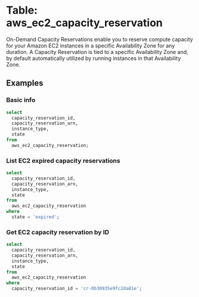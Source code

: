 # Table: aws_ec2_capacity_reservation

On-Demand Capacity Reservations enable you to reserve compute capacity for your Amazon EC2 instances in a specific Availability Zone for any duration. A Capacity Reservation is tied to a specific Availability Zone and, by default automatically utilized by running instances in that Availability Zone.

## Examples

### Basic info

```sql
select
  capacity_reservation_id,
  capacity_reservation_arn,
  instance_type,
  state
from
  aws_ec2_capacity_reservation;
```

### List EC2 expired capacity reservations

```sql
select
  capacity_reservation_id,
  capacity_reservation_arn,
  instance_type,
  state
from
  aws_ec2_capacity_reservation
where
  state = 'expired';
```

### Get EC2 capacity reservation by ID

```sql
select
  capacity_reservation_id,
  capacity_reservation_arn,
  instance_type,
  state
from
  aws_ec2_capacity_reservation
where
  capacity_reservation_id = 'cr-0b30935e9fc2da81e';
```
